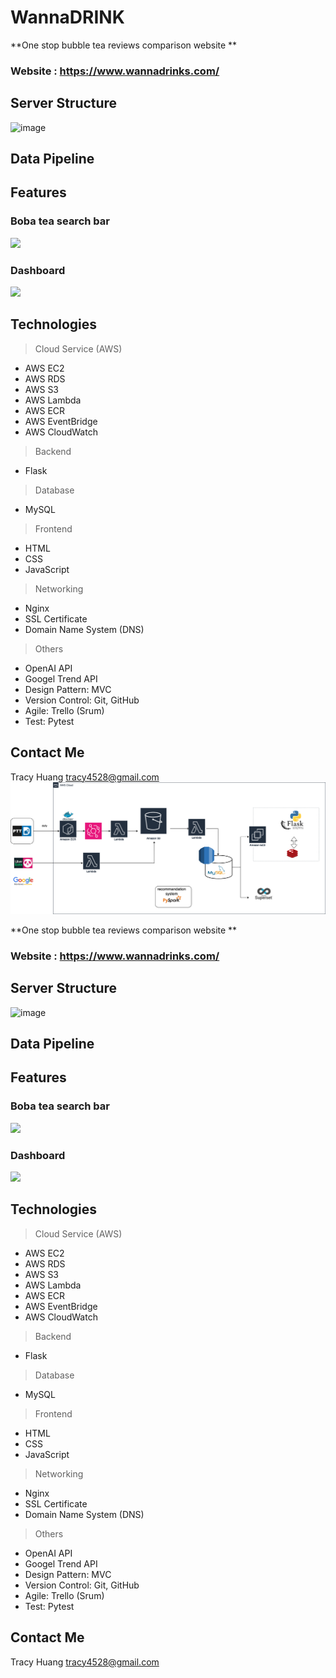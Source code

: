 
# WannaDRINK


**One stop bubble tea reviews comparison website **


### Website : https://www.wannadrinks.com/


## Server Structure
![image](https://wannadrink.s3.ap-northeast-1.amazonaws.com/github_readme/Structure.png)

## Data Pipeline


## Features
### Boba tea search bar
![](https://wannadrink.s3.ap-northeast-1.amazonaws.com/github_readme/searchingbar.gif)

### Dashboard
![](https://wannadrink.s3.ap-northeast-1.amazonaws.com/github_readme/dashboard.gif)

## Technologies

>Cloud Service (AWS)
* AWS EC2
* AWS RDS
* AWS S3
* AWS Lambda
* AWS ECR
* AWS EventBridge
* AWS CloudWatch

> Backend
* Flask

> Database
* MySQL

> Frontend
* HTML
* CSS
* JavaScript

> Networking
* Nginx
* SSL Certificate
* Domain Name System (DNS)

> Others
* OpenAI API
* Googel Trend API
* Design Pattern: MVC
* Version Control: Git, GitHub
* Agile: Trello (Srum)
* Test: Pytest


## Contact Me

Tracy Huang   tracy4528@gmail.com
![image](https://github.com/tracy4528/WannaDRINK/blob/main/wannadrink_framework.png)


**One stop bubble tea reviews comparison website **


### Website : https://www.wannadrinks.com/


## Server Structure
![image](https://wannadrink.s3.ap-northeast-1.amazonaws.com/github_readme/Structure.png)

## Data Pipeline


## Features
### Boba tea search bar
![](https://wannadrink.s3.ap-northeast-1.amazonaws.com/github_readme/searchingbar.gif)

### Dashboard
![](https://wannadrink.s3.ap-northeast-1.amazonaws.com/github_readme/dashboard.gif)

## Technologies

>Cloud Service (AWS)
* AWS EC2
* AWS RDS
* AWS S3
* AWS Lambda
* AWS ECR
* AWS EventBridge
* AWS CloudWatch

> Backend
* Flask

> Database
* MySQL

> Frontend
* HTML
* CSS
* JavaScript

> Networking
* Nginx
* SSL Certificate
* Domain Name System (DNS)

> Others
* OpenAI API
* Googel Trend API
* Design Pattern: MVC
* Version Control: Git, GitHub
* Agile: Trello (Srum)
* Test: Pytest


## Contact Me

Tracy Huang   tracy4528@gmail.com